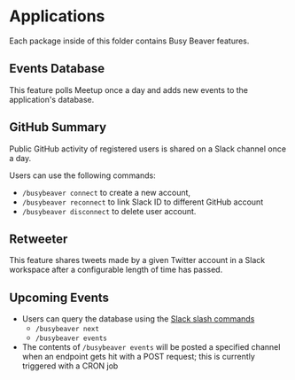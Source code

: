 # Applications

Each package inside of this folder contains Busy Beaver features.

## Events Database

This feature polls Meetup once a day and
adds new events to the application's database.

## GitHub Summary

Public GitHub activity of registered users is shared
on a Slack channel once a day.

Users can use the following commands:

- `/busybeaver connect` to create a new account,
- `/busybeaver reconnect` to link Slack ID to different GitHub account
- `/busybeaver disconnect` to delete user account.

## Retweeter

This feature shares tweets made by a given Twitter account
in a Slack workspace after a configurable length of time has passed.

## Upcoming Events

- Users can query the database using the [Slack slash commands](https://api.slack.com/slash-commands)
  - `/busybeaver next`
  - `/busybeaver events`
- The contents of `/busybeaver events` will be posted a specified channel
when an endpoint gets hit with a POST request;
this is currently triggered with a CRON job

